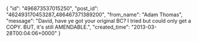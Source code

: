  {
   "id": "496873537015250",
   "post_id": "462493170453287_486467371389200",
   "from_name": "Adam Thomas",
   "message": "David, have ye got your original BC? I tried but could only get a COPY. BUT, it's still AMENDABLE.",
   "created_time": "2013-03-28T00:04:06+0000"
 }
